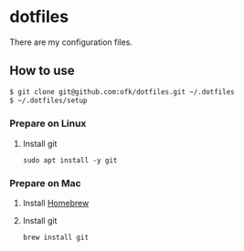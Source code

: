 # dotfiles

There are my configuration files.

## How to use

```bash
$ git clone git@github.com:ofk/dotfiles.git ~/.dotfiles
$ ~/.dotfiles/setup
```

### Prepare on Linux

1. Install git

   `sudo apt install -y git`

### Prepare on Mac

1. Install [Homebrew](http://brew.sh/)

1. Install git

   `brew install git`
